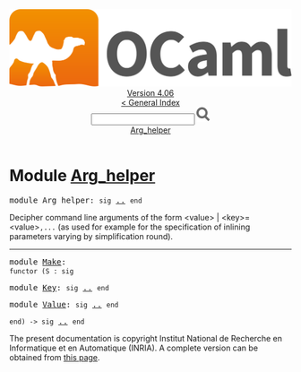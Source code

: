 <!-- ((! set title API !)) ((! set documentation !)) ((! set api !)) ((! set nobreadcrumb !)) -->
<div class="api"><header><nav class="toc brand"><a class="brand" href="https://ocaml.org/"><img src="colour-logo-gray.svg" class="svg" alt="OCaml"></a></nav><nav class="toc"><div class="toc_version"><a href="/docs" id="version-select">Version 4.06</a></div><a href="index.html">&lt; General Index</a><div class="api_search"><input type="text" name="apisearch" id="api_search" oninput="mySearch(false);" onkeypress="this.oninput();" onclick="this.oninput();" onpaste="this.oninput();">
<img src="search_icon.svg" alt="Search" class="svg" onclick="mySearch(false)"></div>
<div id="search_results"></div><div class="toc_title"><a href="#top">Arg_helper</a></div><ul></ul></nav></header>

<h1>Module <a href="type_Arg_helper.html">Arg_helper</a></h1>

<pre><span id="MODULEArg_helper"><span class="keyword">module</span> Arg_helper</span>: <code class="code"><span class="keyword">sig</span></code> <a href="Arg_helper.html">..</a> <code class="code"><span class="keyword">end</span></code></pre><div class="info module top">
<div class="info-desc">
<p>Decipher command line arguments of the form
        &lt;value&gt; | &lt;key&gt;=&lt;value&gt;<code class="code">,...</code>
    (as used for example for the specification of inlining parameters
    varying by simplification round).</p>
</div>
</div>
<hr width="100%">

<pre><span id="MODULEMake"><span class="keyword">module</span> <a href="Arg_helper.Make.html">Make</a></span>: <div class="sig_block"><code class="code"><span class="keyword">functor</span>&nbsp;(</code><code class="code"><span class="constructor">S</span></code><code class="code">&nbsp;:&nbsp;</code><code class="code"><span class="keyword">sig</span></code></div></pre><div class="sig_block">
<pre><span id="MODULEKey"><span class="keyword">module</span> <a href="Arg_helper.Make.Key.html">Key</a></span>: <code class="code"><span class="keyword">sig</span></code> <a href="Arg_helper.Make.Key.html">..</a> <code class="code"><span class="keyword">end</span></code></pre>
<pre><span id="MODULEValue"><span class="keyword">module</span> <a href="Arg_helper.Make.Value.html">Value</a></span>: <code class="code"><span class="keyword">sig</span></code> <a href="Arg_helper.Make.Value.html">..</a> <code class="code"><span class="keyword">end</span></code></pre></div><pre><code class="code"><span class="keyword">end</span></code><code class="code">)&nbsp;<span class="keywordsign">-&gt;</span>&nbsp;</code><code class="code"><span class="keyword">sig</span></code> <a href="Arg_helper.Make.html">..</a> <code class="code"><span class="keyword">end</span></code></pre><div class="copyright">The present documentation is copyright Institut National de Recherche en Informatique et en Automatique (INRIA). A complete version can be obtained from <a href="http://caml.inria.fr/pub/docs/manual-ocaml/">this page</a>.</div></div>